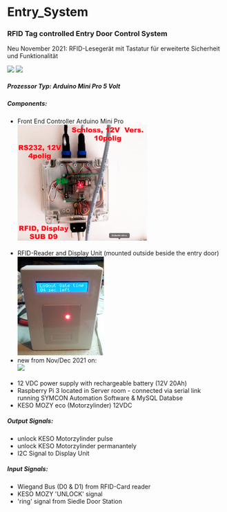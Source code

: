# Entry_System
### RFID Tag controlled Entry Door Control System

Neu November 2021: RFID-Lesegerät mit Tastatur für erweiterte Sicherheit und Funktionalität

<img src="https://user-images.githubusercontent.com/42463588/139805497-821f0670-6d50-4a81-94b0-f01fccef9582.jpg" width="300"> <img src="https://user-images.githubusercontent.com/42463588/142990275-76a2b56b-06c9-4e1f-aacf-9f1de2daf6c3.jpg" width="380">

##### Prozessor Typ: Arduino Mini Pro 5 Volt
##### Components:
- Front End Controller Arduino Mini Pro<br><img src="/images/Screenshot 2018-11-06 08.17.54.png" width="300" height="" ><br> <br>
- RFID-Reader and Display Unit (mounted outside beside the entry door)<br><img src="/images/Screenshot 2018-11-06 09.19.30.png" width="200" height="" ><br>
- new from Nov/Dec 2021 on:<br>
<img src="https://user-images.githubusercontent.com/42463588/142990275-76a2b56b-06c9-4e1f-aacf-9f1de2daf6c3.jpg" width="200"><br> <br>
- 12 VDC power supply with rechargeable battery (12V 20Ah)
- Raspberry Pi 3 located in Server room - connected via serial link <br>running SYMCON Automation Software & MySQL Databse
- KESO MOZY eco (Motorzylinder) 12VDC

##### Output Signals:
- unlock KESO Motorzylinder pulse
- unlock KESO Motorzylinder permanantely
- I2C Signal to Display Unit

##### Input Signals:
- Wiegand Bus (D0 & D1) from RFID-Card reader
- KESO MOZY 'UNLOCK' signal
- 'ring' signal from Siedle Door Station
